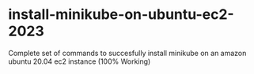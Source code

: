 # install-minikube-on-ubuntu-ec2-2023
Complete set of commands to succesfully install minikube on an amazon ubuntu 20.04 ec2 instance (100% Working)
